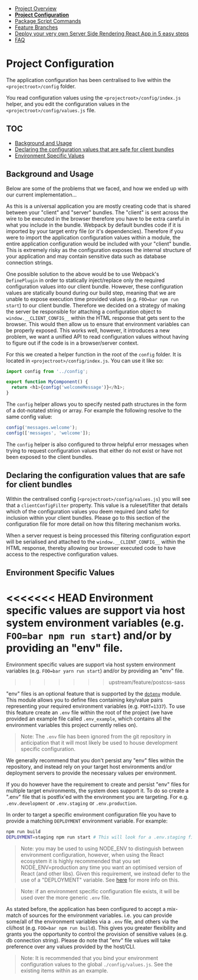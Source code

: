  - [Project Overview](/internal/docs/PROJECT_OVERVIEW.md)
 - __[Project Configuration](/internal/docs/PROJECT_CONFIG.md)__
 - [Package Script Commands](/internal/docs/PKG_SCRIPTS.md)
 - [Feature Branches](/internal/docs/FEATURE_BRANCHES.md)
 - [Deploy your very own Server Side Rendering React App in 5 easy steps](/internal/docs/DEPLOY_TO_NOW.md)
 - [FAQ](/internal/docs/FAQ.md)

# Project Configuration

The application configuration has been centralised to live within the `<projectroot>/config` folder.

You read configuration values using the `<projectroot>/config/index.js` helper, and you edit the configuration values in the `<projectroot>/config/values.js` file.

## TOC

 - [Background and Usage](#background-and-usage)
 - [Declaring the configuration values that are safe for client bundles](#declaring-the-configuration-values-that-are-safe-for-client-bundles)
 - [Environment Specific Values](#environment-specifc-values)

## Background and Usage

Below are some of the problems that we faced, and how we ended up with our current implementation...

As this is a universal application you are mostly creating code that is shared between your "client" and "server" bundles. The "client" is sent across the wire to be executed in the browser therefore you have to be extra careful in what you include in the bundle.  Webpack by default bundles code if it is imported by your target entry file (or it's dependencies). Therefore if you were to import the application configuration values within a module, the entire application configuration would be included with your "client" bundle. This is extremely risky as the configuration exposes the internal structure of your application and may contain sensitive data such as database connection strings.

One possible solution to the above would be to use Webpack's `DefinePlugin` in order to statically inject/replace only the required configuration values into our client bundle.  However, these configuration values are statically bound during our build step, meaning that we are unable to expose execution time provided values (e.g. `FOO=bar npm run start`) to our client bundle. Therefore we decided on a strategy of making the server be responsible for attaching a configuration object to `window.__CLIENT_CONFIG__` within the HTML response that gets sent to the browser.  This would then allow us to ensure that environment variables can be properly exposed. This works well, however, it introduces a new problem, we want a unified API to read configuration values without having to figure out if the code is in a browser/server context.

For this we created a helper function in the root of the `config` folder.  It is located in `<projectroot>/config/index.js`.  You can use it like so:

```js
import config from '../config';

export function MyComponent() {
  return <h1>{config('welcomeMessage')}</h1>;
}
```

The `config` helper allows you to specify nested path structures in the form of a dot-notated string or array. For example the following resolve to the same config value:

```js
config('messages.welcome');
config(['messages', 'welcome']);
```

The `config` helper is also configured to throw helpful error messages when trying to request configuration values that either do not exist or have not been exposed to the client bundles.

## Declaring the configuration values that are safe for client bundles

Within the centralised config (`<projectroot>/config/values.js`) you will see that a `clientConfigFilter` property.  This value is a ruleset/filter that details which of the configuration values you deem required (and safe) for inclusion within your client bundles.  Please go to this section of the configuration file for more detail on how this filtering mechanism works.

When a server request is being processed this filtering configuration export will be serialised and attached to the `window.__CLIENT_CONFIG__` within the HTML response, thereby allowing our browser executed code to have access to the respective configuration values.

## Environment Specific Values

<<<<<<< HEAD
Environment specific values are support via host system environment variables (e.g. `FOO=bar npm run start`) and/or by providing an "env" file.
=======
Environment specific values are support via host system environment variables (e.g. `FOO=bar yarn run start`) and/or by providing an "env" file.
>>>>>>> upstream/feature/postcss-sass

"env" files is an optional feature that is supported by the [`dotenv`](https://github.com/motdotla/dotenv) module. This module allows you to define files containing key/value pairs representing your required environment variables (e.g. `PORT=1337`). To use this feature create an `.env` file within the root of the project (we have provided an example file called `.env_example`, which contains all the environment variables this project currently relies on).

> Note: The `.env` file has been ignored from the git repository in anticipation that it will most likely be used to house development specific configuration.

We generally recommend that you don't persist any "env" files within the repository, and instead rely on your target host environments and/or deployment servers to provide the necessary values per environment.

If you do however have the requirement to create and persist "env" files for multiple target environments, the system does support it. To do so create a ".env" file that is postfix'ed with the environment you are targeting. For e.g. `.env.development` or `.env.staging` or `.env.production`.

In order to target a specific environment configuration file you have to provide a matching `DEPLOYMENT` environment variable. For example:

```bash
npm run build
DEPLOYMENT=staging npm run start # This will look for a .env.staging file
```

 > Note: you may be used to using NODE_ENV to distinguish between environment configuration, however, when using the React ecosystem it is highly recommended that you set NODE_ENV=production any time you want an optimised version of React (and other libs).  Given this requirement, we instead defer to the use of a "DEPLOYMENT" variable. See [here](https://github.com/facebook/react/issues/6582) for more info on this.

 > Note: if an environment specific configuration file exists, it will be used over the more generic `.env` file.

As stated before, the application has been configured to accept a mix-match of sources for the environment variables. i.e. you can provide some/all of the environment variables via a `.env` file, and others via the cli/host (e.g. `FOO=bar npm run build`). This gives you greater flexibility and grants you the opportunity to control the provision of sensitive values (e.g. db connection string).  Please do note that "env" file values will take preference over any values provided by the host/CLI.

> Note: It is recommended that you bind your environment configuration values to the global `./config/values.js`. See the existing items within as an example.
